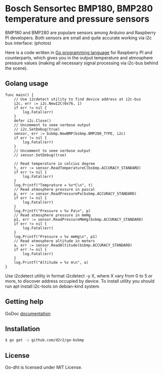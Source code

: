 Bosch Sensortec BMP180, BMP280 temperature and pressure sensors
===============================================================

BMP180 and BMP280 are populare sensors among Arduino and Raspberry PI developers.
Both sensors are small and quite accurate working via i2c bus interface: (photos)

Here is a code written in [Go programming language](https://golang.org/) for Raspberry PI and counterparts, which gives you in the output temperature and atmosphere pressure values (making all necessary signal processing via i2c-bus behind the scene).

Golang usage
---------------


```
func main() {
	// Use i2cdetect utility to find device address at i2c-bus
	i2c, err := i2c.NewI2C(0x76, 1)
	if err != nil {
		log.Fatal(err)
	}
	defer i2c.Close()
	// Uncomment to seee verbose output
	// i2c.SetDebug(true)
	sensor, err := bsbmp.NewBMP(bsbmp.BMP280_TYPE, i2c)
	if err != nil {
		log.Fatal(err)
	}
	// Uncomment to seee verbose output
	// sensor.SetDebug(true)

	// Read temperature in celcius degree
	t, err := sensor.ReadTemperatureC(bsbmp.ACCURACY_STANDARD)
	if err != nil {
		log.Fatal(err)
	}
	log.Printf("Temprature = %v*C\n", t)
	// Read atmosphere pressure in pascal
	p, err := sensor.ReadPressurePa(bsbmp.ACCURACY_STANDARD)
	if err != nil {
		log.Fatal(err)
	}
	log.Printf("Pressure = %v Pa\n", p)
	// Read atmosphere pressure in mmHg
	p1, err := sensor.ReadPressureMmHg(bsbmp.ACCURACY_STANDARD)
	if err != nil {
		log.Fatal(err)
	}
	log.Printf("Pressure = %v mmHg\n", p1)
	// Read atmosphere altitude in meters
	a, err := sensor.ReadAltitude(bsbmp.ACCURACY_STANDARD)
	if err != nil {
		log.Fatal(err)
	}
	log.Printf("Altitude = %v m\n", a)
}
```

Use i2cdetect utility in format i2cdetect -y X, where X vary from 0 to 5 or more, to discover address occupied by device. To install utility you should run apt install i2c-tools on debian-kind system.

Getting help
------------

GoDoc [documentation](http://godoc.org/github.com/d2r2/go-hd44780)

Installation
------------

```bash
$ go get -u github.com/d2r2/go-bsbmp
```

License
-------

Go-dht is licensed under MIT License.
